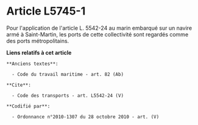 # Article L5745-1

Pour l'application de l'article L. 5542-24 au marin embarqué sur un navire armé à Saint-Martin, les ports de cette
collectivité sont regardés comme des ports métropolitains.

**Liens relatifs à cet article**

	**Anciens textes**:

	  - Code du travail maritime - art. 82 (Ab)

	**Cite**:

	  - Code des transports - art. L5542-24 (V)

	**Codifié par**:

	  - Ordonnance n°2010-1307 du 28 octobre 2010 - art. (V)

